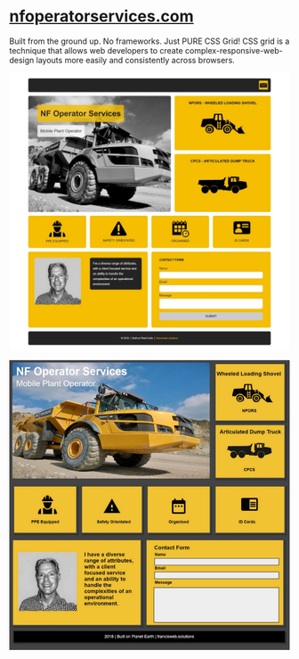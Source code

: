 # [nfoperatorservices.com](https://nfoperatorservices.com)

Built from the ground up. No frameworks. Just PURE CSS Grid! CSS grid is a technique that allows web developers to create complex-responsive-web-design layouts more easily and consistently across browsers.

![Front Page](/img/nf-operator-services-fullpage.jpg)


![Front Page](/img/wireframe.jpg)
